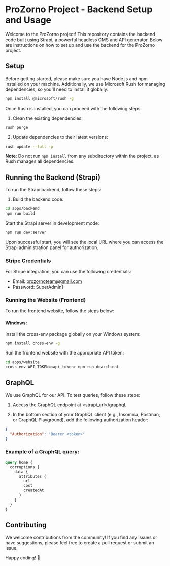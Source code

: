 # ProZorno Project - Backend Setup and Usage

Welcome to the ProZorno project!
This repository contains the backend code built using Strapi, a powerful headless CMS and API generator. Below are
instructions on how to set up and use the backend for the ProZorno project.

## Setup

Before getting started, please make sure you have Node.js and npm installed on your machine. Additionally, we use
Microsoft Rush for managing dependencies, so you'll need to install it globally:

```bash
npm install @microsoft/rush -g
```

Once Rush is installed, you can proceed with the following steps:

1. Clean the existing dependencies:

```bash
rush purge
```

2. Update dependencies to their latest versions:

```bash
rush update --full -p
```

**Note**: Do not run `npm install` from any subdirectory within the project, as Rush manages all dependencies.

## Running the Backend (Strapi)

To run the Strapi backend, follow these steps:

1. Build the backend code:

```bash
cd apps/backend
npm run build
```

Start the Strapi server in development mode:

```bash
npm run dev:server
```

Upon successful start, you will see the local URL where you can access the Strapi administration panel for
authorization.

### Stripe Credentials

For Stripe integration, you can use the following credentials:

- Email: prozornoteam@gmail.com
- Password: SuperAdmin1

### Running the Website (Frontend)

To run the frontend website, follow the steps below:

#### Windows:

Install the cross-env package globally on your Windows system:

```bash
npm install cross-env -g
```

Run the frontend website with the appropriate API token:

```bash
cd apps/website
cross-env API_TOKEN=<api_token> npm run dev:client
```

## GraphQL

We use GraphQL for our API. To test queries, follow these steps:

1. Access the GraphQL endpoint at <strapi_url>/graphql.

2. In the bottom section of your GraphQL client (e.g., Insomnia, Postman, or GraphQL Playground), add the following
   authorization header:

```json
{
  "Authorization": "Bearer <token>"
}
```

### Example of a GraphQL query:

```graphql
query home {
  corruptions {
    data {
      attributes {
        url
        cost
        createdAt
      }
    }
  }
}
```

## Contributing

We welcome contributions from the community! If you find any issues or have suggestions, please feel free to create a
pull request or submit an issue.

Happy coding! 🚀

